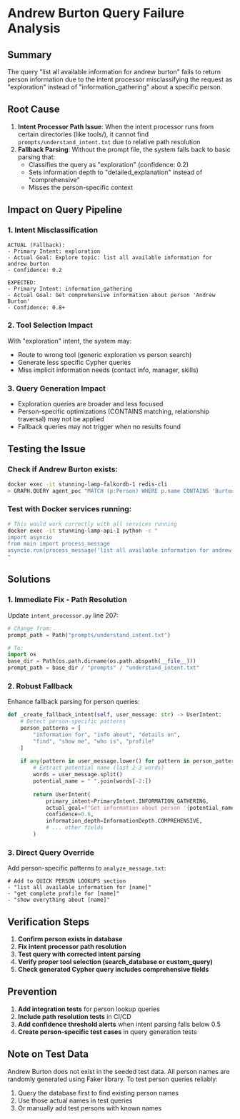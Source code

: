 # Andrew Burton Query Failure Analysis

## Summary
The query "list all available information for andrew burton" fails to return person information due to the intent processor misclassifying the request as "exploration" instead of "information_gathering" about a specific person.

## Root Cause
1. **Intent Processor Path Issue**: When the intent processor runs from certain directories (like tools/), it cannot find `prompts/understand_intent.txt` due to relative path resolution
2. **Fallback Parsing**: Without the prompt file, the system falls back to basic parsing that:
   - Classifies the query as "exploration" (confidence: 0.2)
   - Sets information depth to "detailed_explanation" instead of "comprehensive"
   - Misses the person-specific context

## Impact on Query Pipeline

### 1. Intent Misclassification
```
ACTUAL (Fallback):
- Primary Intent: exploration
- Actual Goal: Explore topic: list all available information for andrew burton
- Confidence: 0.2

EXPECTED:
- Primary Intent: information_gathering  
- Actual Goal: Get comprehensive information about person 'Andrew Burton'
- Confidence: 0.8+
```

### 2. Tool Selection Impact
With "exploration" intent, the system may:
- Route to wrong tool (generic exploration vs person search)
- Generate less specific Cypher queries
- Miss implicit information needs (contact info, manager, skills)

### 3. Query Generation Impact
- Exploration queries are broader and less focused
- Person-specific optimizations (CONTAINS matching, relationship traversal) may not be applied
- Fallback queries may not trigger when no results found

## Testing the Issue

### Check if Andrew Burton exists:
```bash
docker exec -it stunning-lamp-falkordb-1 redis-cli
> GRAPH.QUERY agent_poc "MATCH (p:Person) WHERE p.name CONTAINS 'Burton' RETURN p.name"
```

### Test with Docker services running:
```bash
# This would work correctly with all services running
docker exec -it stunning-lamp-api-1 python -c "
import asyncio
from main import process_message
asyncio.run(process_message('list all available information for andrew burton', None))
"
```

## Solutions

### 1. Immediate Fix - Path Resolution
Update `intent_processor.py` line 207:
```python
# Change from:
prompt_path = Path("prompts/understand_intent.txt")

# To:
import os
base_dir = Path(os.path.dirname(os.path.abspath(__file__)))
prompt_path = base_dir / "prompts" / "understand_intent.txt"
```

### 2. Robust Fallback
Enhance fallback parsing for person queries:
```python
def _create_fallback_intent(self, user_message: str) -> UserIntent:
    # Detect person-specific patterns
    person_patterns = [
        "information for", "info about", "details on", 
        "find", "show me", "who is", "profile"
    ]
    
    if any(pattern in user_message.lower() for pattern in person_patterns):
        # Extract potential name (last 2-3 words)
        words = user_message.split()
        potential_name = " ".join(words[-2:])
        
        return UserIntent(
            primary_intent=PrimaryIntent.INFORMATION_GATHERING,
            actual_goal=f"Get information about person '{potential_name}'",
            confidence=0.6,
            information_depth=InformationDepth.COMPREHENSIVE,
            # ... other fields
        )
```

### 3. Direct Query Override
Add person-specific patterns to `analyze_message.txt`:
```
# Add to QUICK PERSON LOOKUPS section
- "list all available information for [name]"
- "get complete profile for [name]"
- "show everything about [name]"
```

## Verification Steps

1. **Confirm person exists in database**
2. **Fix intent processor path resolution**
3. **Test query with corrected intent parsing**
4. **Verify proper tool selection (search_database or custom_query)**
5. **Check generated Cypher query includes comprehensive fields**

## Prevention

1. **Add integration tests** for person lookup queries
2. **Include path resolution tests** in CI/CD
3. **Add confidence threshold alerts** when intent parsing falls below 0.5
4. **Create person-specific test cases** in query generation tests

## Note on Test Data
Andrew Burton does not exist in the seeded test data. All person names are randomly generated using Faker library. To test person queries reliably:
1. Query the database first to find existing person names
2. Use those actual names in test queries
3. Or manually add test persons with known names